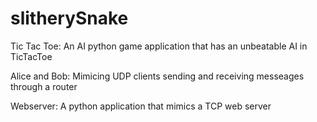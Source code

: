 # slitherySnake
Tic Tac Toe: An AI python game application that has an unbeatable AI in TicTacToe

Alice and Bob: Mimicing UDP clients sending and receiving messeages through a router

Webserver: A python application that mimics a TCP web server
